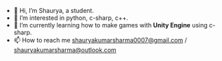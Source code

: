 - 👋 Hi, I’m Shaurya, a student.
- 👀 I’m interested in python, c-sharp, c++.
- 🌱 I’m currently learning how to make games with **Unity Engine** using c-sharp.
- 📫 How to reach me shauryakumarsharma0007@gmail.com / shauryakumarsharma@outlook.com
<!---
shaurya-afk/shaurya-afk is a ✨ special ✨ repository because its `README.md` (this file) appears on your GitHub profile.
You can click the Preview link to take a look at your changes.
--->
